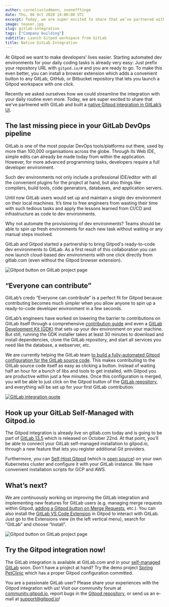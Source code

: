 ```yaml
---
author: corneliusludmann, svenefftinge
date: Thu, 06 Oct 2020 14:00:00 UTC
excerpt: Today, we are super excited to share that we’ve partnered with GitLab and built a native Gitpod integration in GitLab’s UI.
image: teaser.jpg
slug: gitlab-integration
tags: ["Company building"]
subtitle: Launch Gitpod workspace from GitLab
title: Native GitLab Integration
---
```


<script context="module">
  export const prerender = true;
</script>

At Gitpod we want to make developers’ lives easier. Starting automated dev environments for your daily coding tasks is already very easy: Just prefix your repository URL with `gitpod.io/#` and you are ready to go. To make this even better, you can install a browser extension which adds a convenient button to any GitLab, GitHub, or Bitbucket repository that lets you launch a Gitpod workspace with one click.

Recently we asked ourselves how we could streamline the integration with your daily routine even more. Today, we are super excited to share that we’ve partnered with GitLab and built a [native Gitpod integration in GitLab’s UI](https://gitlab.com/gitlab-org/gitlab/-/merge_requests/37985).

## The last missing piece in your GitLab DevOps pipeline

GitLab is one of the most popular DevOps tools/platforms out there, used by more than 100,000 organisations across the globe. Through its Web IDE, simple edits can already be made today from within the application. However, for more advanced programming tasks, developers require a full developer environment.

Such dev environments not only include a professional IDE/editor with all the convenient plugins for the project at hand, but also things like compilers, build tools, code generators, databases, and application servers.

Until now GitLab users would set up and maintain a single dev environment on their local machines. It’s time to free engineers from wasting their time with such tedious tasks and apply the lessons learned from CI/CD and infrastructure as code to dev environments.

Why not automate the provisioning of dev environments? Teams should be able to spin up fresh environments for each new task without waiting or any manual steps involved.

GitLab and Gitpod started a partnership to bring Gitpod's ready-to-code dev environments to GitLab. As a first result of this collaboration you can now launch cloud-based dev environments with one click directly from gitlab.com (even without the Gitpod browser extension).

![Gitpod button on GitLab project page](../../../static/images/blog/gitlab-integration/gitpod-button-on-gitlab.png)

## “Everyone can contribute”

GitLab’s credo “Everyone can contribute” is a perfect fit for Gitpod because contributing becomes much simpler when you allow anyone to spin up a ready-to-code developer environment in a few seconds.

GitLab’s engineers have worked on lowering the barrier to contributions on GitLab itself through a comprehensive [contribution guide](https://about.gitlab.com/community/contribute/) and even a [GitLab Development Kit (GDK)](https://gitlab.com/gitlab-org/gitlab-development-kit) that sets up your dev environment on your machine. But still, running the GDK installer takes at least 30 minutes to download and install dependencies, clone the GitLab repository, and start all services you need like the database, a webserver, etc.

We are currently helping the GitLab team <a class="no-nowrap" href="https://gitlab.com/gitlab-org/gitlab/-/merge_requests/43103">to build a fully-automated Gitpod configuration for the GitLab source code</a>. This makes contributing to the GitLab source code itself as easy as clicking a button. Instead of waiting half an hour for a bunch of libs and tools to get installed, with Gitpod you are productive within just a few minutes. Once this configuration is merged, you will be able to just click on the Gitpod button of the [GitLab repository](https://gitlab.com/gitlab-org/gitlab), and everything will be set up for your first GitLab contribution.

[![GitLab integration quote](../../../static/images/blog/gitlab-integration/gitlab-integration-quote.png)](https://gitlab.com/gitlab-org/gitlab-development-kit/-/issues/1076#note_419638250)

## Hook up your GitLab Self-Managed with Gitpod.io

The Gitpod integration is already live on gitlab.com today and is going to be part of [GitLab&nbsp;13.5](https://gitlab.com/gitlab-com/www-gitlab-com/-/merge_requests/61933) which is released on October 22nd. At that point, you’ll be able to connect your GitLab self-managed installation to gitpod.io, through a new feature that lets you register additional Git providers.

Furthermore, you can [Self-Host Gitpod](/self-hosted) (which is [open source](https://github.com/gitpod-io/gitpod)) on your own Kubernetes cluster and configure it with your GitLab instance. We have convenient installation scripts for GCP and AWS.

## What’s next?

We are continuously working on improving the GitLab integration and implementing new features for GitLab users (e.g. managing merge requests within Gitpod, [adding a Gitpod button on Merge Requests](https://gitlab.com/gitlab-org/gitlab/-/merge_requests/43352), etc.). You can also install the [GitLab VS Code Extension](https://open-vsx.org/extension/GitLab/gitlab-workflow) in Gitpod to interact with GitLab. Just go to the Extensions view (in the left vertical menu), search for “GitLab” and choose “Install”.

![Gitpod button on GitLab project page](../../../static/images/blog/gitlab-integration/gitlab-vscode-extension.png)

## Try the Gitpod integration now!

The GitLab integration is available at GitLab.com and in your [self-managed GitLab](https://gitlab.com/help/integration/gitpod.md) soon. Don’t have a project at hand? Try the demo project [Spring PetClinic](https://gitlab.com/gitpod/spring-petclinic) which has a proper Gitpod configuration committed.

You are a passionate GitLab user? Please share your experiences with the Gitpod integration with us! Visit our community forum at [community.gitpod.io](https://community.gitpod.io/), report bugs in the [Gitpod repository](https://github.com/gitpod-io/gitpod/), or send us an e-mail at support@gitpod.io!
